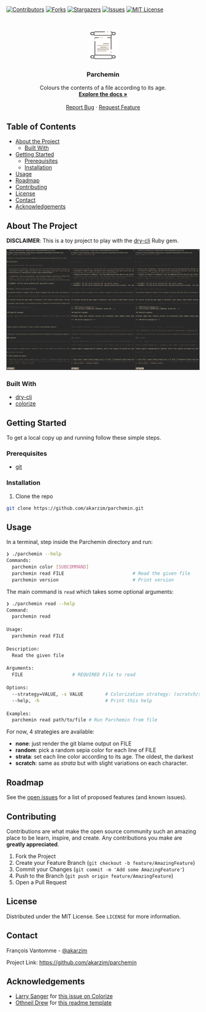 <!-- PROJECT SHIELDS -->
[![Contributors][contributors-shield]][contributors-url]
[![Forks][forks-shield]][forks-url]
[![Stargazers][stars-shield]][stars-url]
[![Issues][issues-shield]][issues-url]
[![MIT License][license-shield]][license-url]

<!-- PROJECT LOGO -->
<br />
<p align="center">
  <a href="https://github.com/akarzim/parchemin">
    <img src="images/logo.svg" alt="Logo" width="80" height="80">
  </a>

  <h3 align="center">Parchemin</h3>

  <p align="center">
    Colours the contents of a file according to its age.
    <br />
    <a href="https://github.com/akarzim/parchemin"><strong>Explore the docs »</strong></a>
    <br />
    <br />
    <a href="https://github.com/akarzim/parchemin/issues">Report Bug</a>
    ·
    <a href="https://github.com/akarzim/parchemin/issues">Request Feature</a>
  </p>
</p>

<!-- TABLE OF CONTENTS -->
## Table of Contents

* [About the Project](#about-the-project)
  * [Built With](#built-with)
* [Getting Started](#getting-started)
  * [Prerequisites](#prerequisites)
  * [Installation](#installation)
* [Usage](#usage)
* [Roadmap](#roadmap)
* [Contributing](#contributing)
* [License](#license)
* [Contact](#contact)
* [Acknowledgements](#acknowledgements)

## About The Project

**DISCLAIMER**: This is a toy project to play with the [dry-cli][dry-cli] Ruby gem.

[![Parchemin Screen Shot][product-screenshot]][product-screenshot]

### Built With

* [dry-cli][dry-cli]
* [colorize][colorize]

## Getting Started

To get a local copy up and running follow these simple steps.

### Prerequisites

* [git](https://git-scm.com/downloads)

### Installation

1. Clone the repo

```sh
git clone https://github.com/akarzim/parchemin.git
```

## Usage

In a terminal, step inside the Parchemin directory and run:

```sh
❯ ./parchemin --help
Commands:
  parchemin color [SUBCOMMAND]
  parchemin read FILE                         # Read the given file
  parchemin version                           # Print version
```

The main command is `read` which takes some optional arguments:

```sh
❯ ./parchemin read --help
Command:
  parchemin read

Usage:
  parchemin read FILE

Description:
  Read the given file

Arguments:
  FILE                	# REQUIRED File to read

Options:
  --strategy=VALUE, -s VALUE      	# Colorization strategy: (scratch/strata/random/none), default: :random
  --help, -h                      	# Print this help

Examples:
  parchemin read path/to/file # Run Parchemin from file

```

For now, 4 strategies are available:

- **none**: just render the git blame output on FILE
- **random**: pick a random sepia color for each line of FILE
- **strata**: set each line color according to its age. The oldest, the darkest
- **scratch**: same as _strata_ but with slight variations on each character.

## Roadmap

See the [open issues](https://github.com/akarzim/parchemin/issues) for a list of proposed features (and known issues).

## Contributing

Contributions are what make the open source community such an amazing place to be learn, inspire, and create. Any contributions you make are **greatly appreciated**.

1. Fork the Project
2. Create your Feature Branch (`git checkout -b feature/AmazingFeature`)
3. Commit your Changes (`git commit -m 'Add some AmazingFeature'`)
4. Push to the Branch (`git push origin feature/AmazingFeature`)
5. Open a Pull Request

## License

Distributed under the MIT License. See `LICENSE` for more information.

## Contact

François Vantomme - [@akarzim](https://mastodon.host/@akarzim)

Project Link: <https://github.com/akarzim/parchemin>

## Acknowledgements

* [Larry Sanger][globewalldesk] for [this issue on Colorize][colorize-issue]
* [Othneil Drew][othneildrew] for [this readme template][readme-template]

<!-- https://www.markdownguide.org/basic-syntax/#reference-style-links -->
[contributors-shield]: https://img.shields.io/github/contributors/akarzim/parchemin.svg?style=flat-square
[contributors-url]: https://github.com/akarzim/parchemin/graphs/contributors
[forks-shield]: https://img.shields.io/github/forks/akarzim/parchemin.svg?style=flat-square
[forks-url]: https://github.com/akarzim/parchemin/network/members
[stars-shield]: https://img.shields.io/github/stars/akarzim/parchemin.svg?style=flat-square
[stars-url]: https://github.com/akarzim/parchemin/stargazers
[issues-shield]: https://img.shields.io/github/issues/akarzim/parchemin.svg?style=flat-square
[issues-url]: https://github.com/akarzim/parchemin/issues
[license-shield]: https://img.shields.io/github/license/akarzim/parchemin.svg?style=flat-square
[license-url]: https://github.com/akarzim/parchemin/blob/master/LICENSE.txt
[product-screenshot]: images/screenshot.png
[dry-cli]: https://dry-rb.org/gems/dry-cli/0.6/
[colorize]: https://github.com/fazibear/colorize
[globewalldesk]: https://gitlab.com/globewalldesk
[colorize-issue]: https://github.com/fazibear/colorize/issues/66
[othneildrew]: https://github.com/othneildrew
[readme-template]: https://github.com/othneildrew/Best-README-Template
